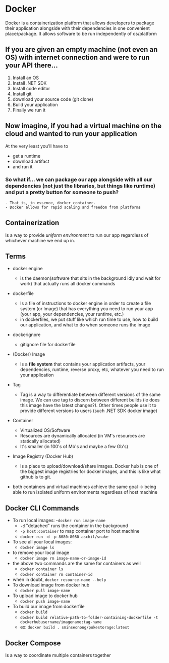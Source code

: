 # Docker
Docker is a containerization platform that allows developers to package their application alongside with their dependencies in one convenient place/package. It allows software to be run independently of os/platform

## If you are given an empty machine (not even an OS) with internet connection and were to run your API there...
1. Install an OS
2. Install .NET SDK
3. Install code editor
4. Install git
5. download your source code (git clone)
6. Build your application
7. Finally we run it

## Now imagine, if you had a virtual machine on the cloud and wanted to run your application
At the very least you'll have to
- get a runtime
- download artifact 
- and run it

### So what if... we can package our app alongside with all our dependencies (not just the libraries, but things like runtime) and put a pretty button for someone to push?
    - That is, in essence, docker container.
    - Docker allows for rapid scaling and freedom from platforms

## Containerization
Is a way to provide *uniform environment* to run our app regardless of whichever machine we end up in.

## Terms
- docker engine
    - is the daemon(software that sits in the background idly and wait for work) that actually runs all docker commands

- dockerfile
    - Is a file of instructions to docker engine in order to create a file system (or Image) that has everything you need to run your app (your app, your dependencies, your runtime, etc.)
    - in dockerfiles, we put stuff like which run time to use, how to build our application, and what to do when someone runs the image

- dockerignore
    - gitignore file for dockerfile

- (Docker) Image
    - Is a **file system** that contains your application artifacts, your dependencies, runtime, reverse proxy, etc, whatever you need to run your application

- Tag
    - Tag is a way to differentiate between different versions of the same image. 
    We can use tag to discern between different builds (ie does this image have the latest changes?). Other times people use it to provide different versions to users (such .NET SDK docker image)

- Container
    - Virtualized OS/Software
    - Resources are dynamically allocated (in VM's resources are statically allocated)
    - It's smaller (in 100's of Mb's and maybe a few Gb's)

- Image Registry (Docker Hub)
    - Is a place to upload/download/share images. Docker hub is one of the biggest image registries for docker images, and this is like what github is to git.

- both containers and virtual machines achieve the same goal -> being able to run isolated uniform environments regardless of host machine


## Docker CLI Commands
- To run local images:
    -`docker run image-name`
    - `-d` "detached" runs the container in the background
    - `-p host:container` to map container port to host machine
    - `docker run -d -p 8080:8080 aschil/snake`
- To see all your local images:
    - `docker image ls`
- to remove your local image
    - `docker image rm image-name-or-image-id`
- the above two commands are the same for containers as well
    - `docker container ls`
    - `docker container rm container-id`
- when in doubt, `docker resource-name --help`
- To download image from docker hub
    - `docker pull image-name`
- To upload image to docker hub
    - `docker push image-name`
- To build our image from dockerfile
    - `docker build`
    - `docker build relative-path-to-folder-containing-dockerfile -t dockerhubusername/imagename:tag-name`
    - ex: `docker build . sminseonong/pokestorage:latest`

## Docker Compose
Is a way to coordinate multiple containers together
